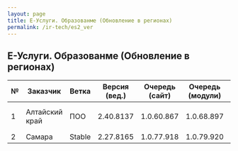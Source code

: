 ```yaml
---
layout: page
title: Е-Услуги. Образованме (Обновление в регионах)
permalink: /ir-tech/es2_ver
---
```


## Е-Услуги. Образованме (Обновление в регионах)

№ | Заказчик | Ветка | Версия (вед.) |Очередь (сайт) | Очередь (модули) | Установленые модули | Drupal (версия) | Дата обновления | Прим. |
--- | --- | --- | --- | --- | --- | --- | --- | --- | --- |
1 | Алтайский край | ПОО | 2.40.8137 | 1.0.60.867 | 1.0.68.897 | 1кл., ООО, ОДО, ПОО, ДОО | 1.7.718.331 | - | на 27.06.2017 |
2 | Самара | Stable | 2.27.8165 | 1.0.77.918 | 1.0.79.920 | 1кл. | 1.7.725.343 | 25.07.2017 | - |
